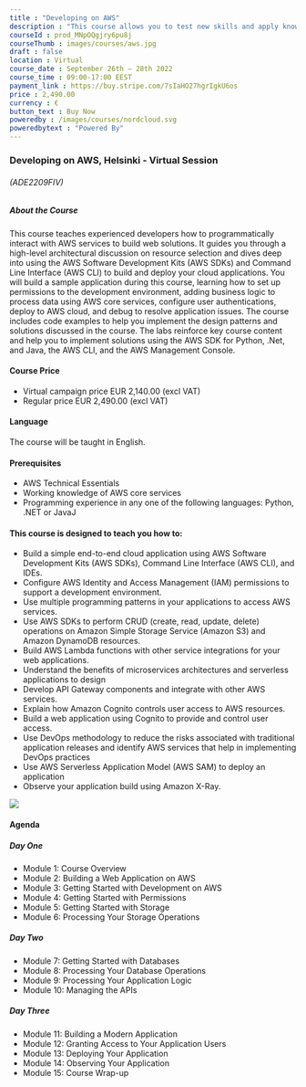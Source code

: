```yaml
---
title : "Developing on AWS"
description : "This course allows you to test new skills and apply knowledge to your working environment through a variety of practical exercises. This course will be delivered through a mix of instructor-led training (ILT) and hands-on labs."
courseId : prod_MNpOQgjry6pu8j
courseThumb : images/courses/aws.jpg
draft : false
location : Virtual
course_date : September 26th – 28th 2022
course_time : 09:00-17:00 EEST
payment_link : https://buy.stripe.com/7sIaHO27hgrIgkU6os
price : 2,490.00
currency : €
button_text : Buy Now 
poweredby : /images/courses/nordcloud.svg
poweredbytext : "Powered By"
---
```



### Developing on AWS, Helsinki - Virtual Session

###### (ADE2209FIV)

##### About the Course

This course teaches experienced developers how to programmatically interact with AWS services to build web solutions. It guides you through a high-level architectural discussion on resource selection and dives deep into using the AWS Software Development Kits (AWS SDKs) and Command Line Interface (AWS CLI) to build and deploy your cloud applications. You will build a sample application during this course, learning how to set up permissions to the development environment, adding business logic to process data using AWS core services, configure user authentications, deploy to AWS cloud, and debug to resolve application issues. The course includes code examples to help you implement the design patterns and solutions discussed in the course. The labs reinforce key course content and help you to implement solutions using the AWS SDK for Python, .Net, and Java, the AWS CLI, and the AWS Management Console.

#### Course Price 

* Virtual campaign price EUR 2,140.00 (excl VAT)
* Regular price EUR 2,490.00 (excl VAT)

#### Language

The course will be taught in English.

#### Prerequisites

* AWS Technical Essentials
* Working knowledge of AWS core services
* Programming experience in any one of the following languages: Python, .NET or JavaJ


#### This course is designed to teach you how to:

* Build a simple end-to-end cloud application using AWS Software Development Kits (AWS SDKs), Command Line Interface (AWS CLI), and IDEs.
* Configure AWS Identity and Access Management (IAM) permissions to support a development environment.
* Use multiple programming patterns in your applications to access AWS services.
* Use AWS SDKs to perform CRUD (create, read, update, delete) operations on Amazon Simple Storage Service (Amazon S3) and Amazon DynamoDB resources.
* Build AWS Lambda functions with other service integrations for your web applications.
* Understand the benefits of microservices architectures and serverless applications to design
* Develop API Gateway components and integrate with other AWS services.
* Explain how Amazon Cognito controls user access to AWS resources.
* Build a web application using Cognito to provide and control user access.
* Use DevOps methodology to reduce the risks associated with traditional application releases and identify AWS services that help in implementing DevOps practices
* Use AWS Serverless Application Model (AWS SAM) to deploy an application
* Observe your application build using Amazon X-Ray.

![](https://nordcloud.com/wp-content/uploads/2020/03/nordcloud_web_square-29-1.jpg#floatright)

#### Agenda

##### Day One

* Module 1: Course Overview
* Module 2: Building a Web Application on AWS
* Module 3: Getting Started with Development on AWS
* Module 4: Getting Started with Permissions
* Module 5: Getting Started with Storage
* Module 6: Processing Your Storage Operations

##### Day Two

* Module 7: Getting Started with Databases
* Module 8: Processing Your Database Operations
* Module 9: Processing Your Application Logic
* Module 10: Managing the APIs

##### Day Three

* Module 11: Building a Modern Application
* Module 12: Granting Access to Your Application Users
* Module 13: Deploying Your Application
* Module 14: Observing Your Application
* Module 15: Course Wrap-up
